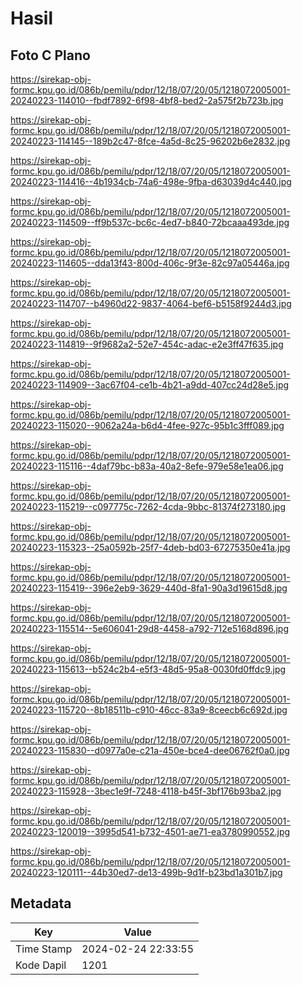 # Hasil

## Foto C Plano

https://sirekap-obj-formc.kpu.go.id/086b/pemilu/pdpr/12/18/07/20/05/1218072005001-20240223-114010--fbdf7892-6f98-4bf8-bed2-2a575f2b723b.jpg

https://sirekap-obj-formc.kpu.go.id/086b/pemilu/pdpr/12/18/07/20/05/1218072005001-20240223-114145--189b2c47-8fce-4a5d-8c25-96202b6e2832.jpg

https://sirekap-obj-formc.kpu.go.id/086b/pemilu/pdpr/12/18/07/20/05/1218072005001-20240223-114416--4b1934cb-74a6-498e-9fba-d63039d4c440.jpg

https://sirekap-obj-formc.kpu.go.id/086b/pemilu/pdpr/12/18/07/20/05/1218072005001-20240223-114509--ff9b537c-bc6c-4ed7-b840-72bcaaa493de.jpg

https://sirekap-obj-formc.kpu.go.id/086b/pemilu/pdpr/12/18/07/20/05/1218072005001-20240223-114605--dda13f43-800d-406c-9f3e-82c97a05446a.jpg

https://sirekap-obj-formc.kpu.go.id/086b/pemilu/pdpr/12/18/07/20/05/1218072005001-20240223-114707--b4960d22-9837-4064-bef6-b5158f9244d3.jpg

https://sirekap-obj-formc.kpu.go.id/086b/pemilu/pdpr/12/18/07/20/05/1218072005001-20240223-114819--9f9682a2-52e7-454c-adac-e2e3ff47f635.jpg

https://sirekap-obj-formc.kpu.go.id/086b/pemilu/pdpr/12/18/07/20/05/1218072005001-20240223-114909--3ac67f04-ce1b-4b21-a9dd-407cc24d28e5.jpg

https://sirekap-obj-formc.kpu.go.id/086b/pemilu/pdpr/12/18/07/20/05/1218072005001-20240223-115020--9062a24a-b6d4-4fee-927c-95b1c3fff089.jpg

https://sirekap-obj-formc.kpu.go.id/086b/pemilu/pdpr/12/18/07/20/05/1218072005001-20240223-115116--4daf79bc-b83a-40a2-8efe-979e58e1ea06.jpg

https://sirekap-obj-formc.kpu.go.id/086b/pemilu/pdpr/12/18/07/20/05/1218072005001-20240223-115219--c097775c-7262-4cda-9bbc-81374f273180.jpg

https://sirekap-obj-formc.kpu.go.id/086b/pemilu/pdpr/12/18/07/20/05/1218072005001-20240223-115323--25a0592b-25f7-4deb-bd03-67275350e41a.jpg

https://sirekap-obj-formc.kpu.go.id/086b/pemilu/pdpr/12/18/07/20/05/1218072005001-20240223-115419--396e2eb9-3629-440d-8fa1-90a3d19615d8.jpg

https://sirekap-obj-formc.kpu.go.id/086b/pemilu/pdpr/12/18/07/20/05/1218072005001-20240223-115514--5e606041-29d8-4458-a792-712e5168d896.jpg

https://sirekap-obj-formc.kpu.go.id/086b/pemilu/pdpr/12/18/07/20/05/1218072005001-20240223-115613--b524c2b4-e5f3-48d5-95a8-0030fd0ffdc9.jpg

https://sirekap-obj-formc.kpu.go.id/086b/pemilu/pdpr/12/18/07/20/05/1218072005001-20240223-115720--8b18511b-c910-46cc-83a9-8ceecb6c692d.jpg

https://sirekap-obj-formc.kpu.go.id/086b/pemilu/pdpr/12/18/07/20/05/1218072005001-20240223-115830--d0977a0e-c21a-450e-bce4-dee06762f0a0.jpg

https://sirekap-obj-formc.kpu.go.id/086b/pemilu/pdpr/12/18/07/20/05/1218072005001-20240223-115928--3bec1e9f-7248-4118-b45f-3bf176b93ba2.jpg

https://sirekap-obj-formc.kpu.go.id/086b/pemilu/pdpr/12/18/07/20/05/1218072005001-20240223-120019--3995d541-b732-4501-ae71-ea3780990552.jpg

https://sirekap-obj-formc.kpu.go.id/086b/pemilu/pdpr/12/18/07/20/05/1218072005001-20240223-120111--44b30ed7-de13-499b-9d1f-b23bd1a301b7.jpg


## Metadata

| Key        | Value               |
| ---------- | ------------------- |
| Time Stamp | 2024-02-24 22:33:55 |
| Kode Dapil | 1201                |



